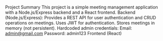 Project Summary
This project is a simple meeting management application with a Node.js/Express backend and a React frontend.
Backend (Node.js/Express):
Provides a REST API for user authentication and CRUD operations on meetings.
Uses JWT for authentication.
Stores meetings in memory (not persistent).
Hardcoded admin credentials:
Email: admin@gmail.com
Password: admin123
Frontend (React)
